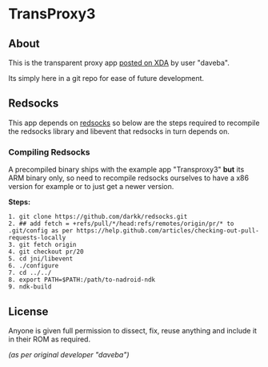 # TransProxy3

## About

This is the transparent proxy app [posted on XDA](http://forum.xda-developers.com/showthread.php?t=766569) 
by user "daveba".

Its simply here in a git repo for ease of future development.

## Redsocks

This app depends on [redsocks]() so below are the steps required to recompile the redsocks library and libevent that 
redsocks in turn depends on.

### Compiling Redsocks

A precompiled binary ships with the example app "Transproxy3" **but** its ARM binary only, so need to recompile redsocks 
ourselves to have a x86 version for example or to just get a newer version.

**Steps:**

```
1. git clone https://github.com/darkk/redsocks.git
2. ## add fetch = +refs/pull/*/head:refs/remotes/origin/pr/* to .git/config as per https://help.github.com/articles/checking-out-pull-requests-locally
3. git fetch origin
4. git checkout pr/20
5. cd jni/libevent
6. ./configure
7. cd ../../
8. export PATH=$PATH:/path/to-nadroid-ndk
9. ndk-build
```

## License 

Anyone is given full permission to dissect, fix, reuse anything and include it in their ROM as required.

_(as per original developer "daveba")_
